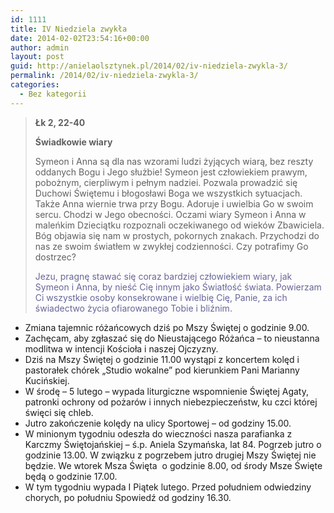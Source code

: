 ```yaml
---
id: 1111
title: IV Niedziela zwykła
date: 2014-02-02T23:54:16+00:00
author: admin
layout: post
guid: http://anielaolsztynek.pl/2014/02/iv-niedziela-zwykla-3/
permalink: /2014/02/iv-niedziela-zwykla-3/
categories:
  - Bez kategorii
---
```

> **Łk 2, 22-40**
> 
> **Świadkowie wiary**
> 
> Symeon i Anna są dla nas wzorami ludzi żyjących wiarą, bez reszty oddanych Bogu i Jego służbie! Symeon jest człowiekiem prawym, pobożnym, cierpliwym i pełnym nadziei. Pozwala prowadzić się Duchowi Świętemu i błogosławi Boga we wszystkich sytuacjach. Także Anna wiernie trwa przy Bogu. Adoruje i uwielbia Go w swoim sercu. Chodzi w Jego obecności. Oczami wiary Symeon i Anna w maleńkim Dzieciątku rozpoznali oczekiwanego od wieków Zbawiciela. Bóg objawia się nam w prostych, pokornych znakach. Przychodzi do nas ze swoim światłem w zwykłej codzienności. Czy potrafimy Go dostrzec?
> 
> <span style="color: #666699;">Jezu, pragnę stawać się coraz bardziej człowiekiem wiary, jak Symeon i Anna, by nieść Cię innym jako Światłość świata. Powierzam Ci wszystkie osoby konsekrowane i wielbię Cię, Panie, za ich świadectwo życia ofiarowanego Tobie i bliźnim.</span>

  * Zmiana tajemnic różańcowych dziś po Mszy Świętej o godzinie 9.00.
  * Zachęcam, aby zgłaszać się do Nieustającego Różańca &#8211; to nieustanna modlitwa w intencji Kościoła i naszej Ojczyzny.
  * Dziś na Mszy Świętej o godzinie 11.00 wystąpi z koncertem kolęd i pastorałek chórek &#8222;Studio wokalne&#8221; pod kierunkiem Pani Marianny Kucińskiej.
  * W środę &#8211; 5 lutego &#8211; wypada liturgiczne wspomnienie Świętej Agaty, patronki ochrony od pożarów i innych niebezpieczeństw, ku czci której święci się chleb.
  * Jutro zakończenie kolędy na ulicy Sportowej &#8211; od godziny 15.00.
  * W minionym tygodniu odeszła do wieczności nasza parafianka z Karczmy Świętojańskiej &#8211; ś.p. Aniela Szymańska, lat 84. Pogrzeb jutro o godzinie 13.00. W związku z pogrzebem jutro drugiej Mszy Świętej nie będzie. We wtorek Msza Święta  o godzinie 8.00, od środy Msze Święte będą o godzinie 17.00.
  * W tym tygodniu wypada I Piątek lutego. Przed południem odwiedziny chorych, po południu Spowiedź od godziny 16.30.